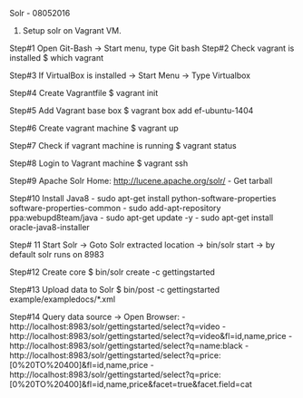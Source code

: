 
Solr - 08052016

1. Setup solr on Vagrant VM.


  Step#1  Open Git-Bash -> Start menu, type Git bash
  Step#2  Check vagrant is installed
      $ which vagrant

  Step#3 If VirtualBox is installed
      -> Start Menu -> Type Virtualbox

  Step#4 Create Vagrantfile
      $ vagrant init

  Step#5 Add Vagrant base box
      $ vagrant box add ef-ubuntu-1404 <location-of-box-file>


  Step#6 Create vagrant machine
      $ vagrant up

  Step#7 Check if vagrant machine is running
      $ vagrant status

  Step#8 Login to Vagrant machine
      $ vagrant ssh


  Step#9 Apache Solr Home: http://lucene.apache.org/solr/
        - Get tarball 

  Step#10 Install Java8 
        - sudo apt-get install python-software-properties software-properties-common
        - sudo add-apt-repository ppa:webupd8team/java
        - sudo apt-get update -y 
        - sudo apt-get install oracle-java8-installer

  Step# 11 Start Solr
        -> Goto Solr extracted location
        -> bin/solr start 
        -> by default solr runs on 8983


  Step#12 Create core
        $ bin/solr create -c gettingstarted

  Step#13 Upload data to Solr
        $ bin/post -c gettingstarted example/exampledocs/*.xml


  Step#14 Query data source
        -> Open Browser: 
            - http://localhost:8983/solr/gettingstarted/select?q=video
            - http://localhost:8983/solr/gettingstarted/select?q=video&fl=id,name,price
            - http://localhost:8983/solr/gettingstarted/select?q=name:black
            - http://localhost:8983/solr/gettingstarted/select?q=price:[0%20TO%20400]&fl=id,name,price
            - http://localhost:8983/solr/gettingstarted/select?q=price:[0%20TO%20400]&fl=id,name,price&facet=true&facet.field=cat

            



